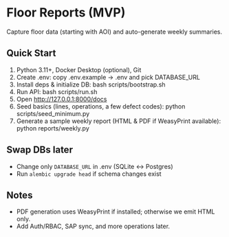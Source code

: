 # Floor Reports (MVP)
Capture floor data (starting with AOI) and auto-generate weekly summaries.

## Quick Start
1) Python 3.11+, Docker Desktop (optional), Git
2) Create .env: copy .env.example -> .env and pick DATABASE_URL
3) Install deps & initialize DB:
   bash scripts/bootstrap.sh
4) Run API:
   bash scripts/run.sh
5) Open http://127.0.0.1:8000/docs
6) Seed basics (lines, operations, a few defect codes):
   python scripts/seed_minimum.py
7) Generate a sample weekly report (HTML & PDF if WeasyPrint available):
   python reports/weekly.py

## Swap DBs later
- Change only `DATABASE_URL` in .env (SQLite ↔ Postgres)
- Run `alembic upgrade head` if schema changes exist

## Notes
- PDF generation uses WeasyPrint if installed; otherwise we emit HTML only.
- Add Auth/RBAC, SAP sync, and more operations later.
